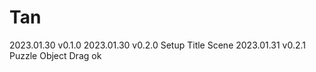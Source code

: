 # Tan

2023.01.30 v0.1.0
2023.01.30 v0.2.0 Setup Title Scene
2023.01.31 v0.2.1 Puzzle Object Drag ok
